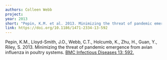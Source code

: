 ```yaml
---
authors: Colleen Webb
project:
year: 2013
short: "Pepin, K.M. et al. 2013. Minimizing the threat of pandemic emergence from avian influenza in poultry systems. BMC Infectious Diseases 13: 592."
link: https://doi.org/10.1186/1471-2334-13-592
---
```


Pepin, K.M., Lloyd-Smith, J.O., Webb, C.T., Holcumb, K., Zhu, H., Guan, Y., Riley, S. 2013. Minimizing the threat of pandemic emergence from avian influenza in poultry systems. [BMC Infectious Diseases 13: 592.](https://doi.org/10.1186/1471-2334-13-592)

<!--
archived project: livestock
-->
